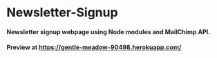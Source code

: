 # Newsletter-Signup

#### Newsletter signup webpage using Node modules and MailChimp API.
#### Preview at https://gentle-meadow-90498.herokuapp.com/
